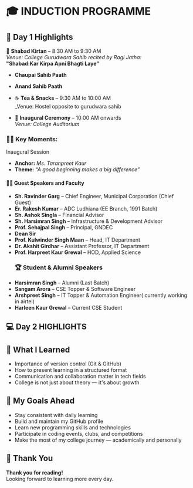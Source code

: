 # 🎓 INDUCTION PROGRAMME

## 📅 Day 1 Highlights
 🛐 **Shabad Kirtan** – 8:30 AM to 9:30 AM  
  _Venue: College Gurudwara Sahib_
  _recited by Ragi Jatha:_  
  **"Shabad:Kar Kirpa Apni Bhagti Laye"**
  - **Chaupai Sahib Paath**  
  - **Anand Sahib Paath**  
    
- ☕ **Tea & Snacks** – 9:30 AM to 10:00 AM  
  _Venue: Hostel opposite to gurudwara sahib

- 🎤 **Inaugural Ceremony** – 10:00 AM onwards  
  _Venue: College Auditorium_
  
### 👨‍🏫 Key Moments:
 Inaugural Session
- **Anchor:** *Ms. Taranpreet Kaur*
- **Theme:** *“A good beginning makes a big difference”*

#### 🧑‍🏫 Guest Speakers and Faculty
- **Sh. Ravinder Garg** – Chief Engineer, Municipal Corporation (Chief Guest)
- **Er. Rakesh Kumar** – ADC Ludhiana (EE Branch, 1991 Batch)
- **Sh. Ashok Singla** – Financial Advisor
- **Sh. Harsimran Singh** – Infrastructure & Development Advisor
- **Prof. Sehajpal Singh** – Principal, GNDEC
- **Dean Sir**
- **Prof. Kulwinder Singh Maan** – Head, IT Department
- **Dr. Akshit Girdhar** – Assistant Professor, IT Department
- **Prof. Harpreet Kaur Grewal** – HOD, Applied Science
  ### 🏆 Student & Alumni Speakers
- **Harsimran Singh** – Alumni (Last Batch)
- **Sangam Arora** – CSE Topper & Software Engineer
- **Arshpreet Singh** – IT Topper & Automation Engineer( currently working in airtel)
- **Harleen Kaur Grewal** – Current CSE Student



## 💻 Day 2 HIGHLIGHTS


## 🚀 What I Learned
- Importance of version control (Git & GitHub)  
- How to present learning in a structured format  
- Communication and collaboration matter in tech fields  
- College is not just about theory — it's about growth

## 🎯 My Goals Ahead
- Stay consistent with daily learning  
- Build and maintain my GitHub profile  
- Learn new programming skills and technologies  
- Participate in coding events, clubs, and competitions  
- Make the most of my college journey — academically and personally

## 🙏 Thank You
**Thank you for reading!**  
Looking forward to learning more every day.

